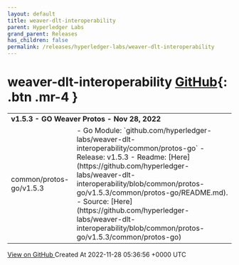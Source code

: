 ```yaml
---
layout: default
title: weaver-dlt-interoperability
parent: Hyperledger Labs
grand_parent: Releases
has_children: false
permalink: /releases/hyperledger-labs/weaver-dlt-interoperability
---
```


# weaver-dlt-interoperability <span class="fs-3 right-align">[GitHub](https://github.com/hyperledger-labs/weaver-dlt-interoperability){: .btn .mr-4 }</span>


<div>
    <table>
        <tr>
            <td colspan="2">
                <b>
                    v1.5.3 - GO Weaver Protos - Nov 28, 2022
                </b>
            </td>
        </tr>
        <tr>
            <td>
                <span class="chip">
                    common/protos-go/v1.5.3
                </span>
            </td>
            <td>
                - Go Module: `github.com/hyperledger-labs/weaver-dlt-interoperability/common/protos-go`
- Release: v1.5.3
- Readme: [Here](https://github.com/hyperledger-labs/weaver-dlt-interoperability/blob/common/protos-go/v1.5.3/common/protos-go/README.md).
- Source: [Here](https://github.com/hyperledger-labs/weaver-dlt-interoperability/blob/common/protos-go/v1.5.3/common/protos-go)
            </td>
        </tr>
    </table>
    <a href="https://github.com/hyperledger-labs/weaver-dlt-interoperability/releases/tag/common/protos-go/v1.5.3" class=".btn">
        View on GitHub
    </a>
    <span class="right-align">
        Created At 2022-11-28 05:36:56 +0000 UTC
    </span>
</div>

